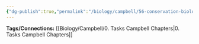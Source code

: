 ```yaml
---
{"dg-publish":true,"permalink":"/biology/campbell/56-conservation-biology-and-global-change-psychedelic-treasure/","dgHomeLink":true,"dgPassFrontmatter":true}
---
```


**Tags/Connections:**
[[Biology/Campbell/0. Tasks Campbell Chapters|0. Tasks Campbell Chapters]]